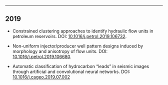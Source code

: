 ---
## 2019

- Constrained clustering approaches to identify hydraulic flow units in petroleum reservoirs. DOI: [10.1016/j.petrol.2019.106732](https://dx.doi.org/10.1016/j.petrol.2019.106732).

- Non-uniform injector/producer well pattern designs induced by morphology and anisotropy of flow units. DOI: [10.1016/j.petrol.2019.106680](https://dx.doi.org/10.1016/j.petrol.2019.106680).

- Automatic classification of hydrocarbon “leads” in seismic images through artificial and convolutional neural networks. DOI: [10.1016/j.cageo.2019.07.002](https://dx.doi.org/10.1016/j.cageo.2019.07.002)

